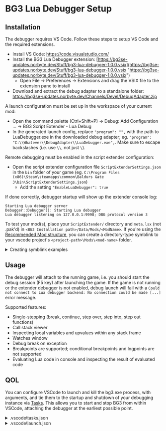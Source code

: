 # BG3 Lua Debugger Setup

## Installation

The debugger requires VS Code. Follow these steps to setup VS Code and the required extensions.

- Install VS Code: https://code.visualstudio.com/
- Install the BG3 Lua Debugger extension: [https://bg3se-updates.norbyte.dev/Stuff/bg3-lua-debugger-1.0.0.vsix](https://bg3se-updates.norbyte.dev/Stuff/bg3-lua-debugger-1.0.0.vsix "https://bg3se-updates.norbyte.dev/Stuff/bg3-lua-debugger-1.0.0.vsix")
	- Open File -> Preferences -> Extensions and drag the VSIX file to the extension pane to install
- Download and extract the debug adapter to a standalone folder: https://bg3se-updates.norbyte.dev/Channels/Devel/DebugAdapter.zip

A launch configuration must be set up in the workspace of your current mod:

 - Open the command palette (Ctrl+Shift+P) -> Debug: Add Configuration ... -> BG3 Script Extender - Lua Debug
 - In the generated launch config, replace `"program": "",` with the path to LuaDebugger.exe in the downloaded debug adapter; eg. `"program": "C:\\Whatever\\DebugAdapter\\LuaDebugger.exe",`. Make sure to escape backslashes (i.e. use `\\`, not just `\`).

Remote debugging must be enabled in the script extender configuration:

 - Open the script extender configuration file `ScriptExtenderSettings.json` in the `bin` folder of your game (eg. `C:\Program Files (x86)\Steam\steamapps\common\Baldurs Gate 3\bin\ScriptExtenderSettings.json`)
	 - Add the setting `"EnableLuaDebugger": true`

If done correctly, debugger startup will show up the extender console log:

```
Starting Lua debugger server
Debugger::Debugger(): Starting Lua debugger
Lua debugger listening on 127.0.0.1:9998; DBG protocol version 3
```

To test your mod(s), place your `ScriptExtender/` directory and `meta.lsx` (not .pak'd) in `<BG3 Installation path>/Data/Mods/<ModName>`. If you're using the [Recommended Mod structure](https://github.com/ShinyHobo/BG3-Modders-Multitool/wiki/Mod-Workspace-Structure), you can create a directory-type symblink to your vscode project's `<project-path>\Mods\<mod-name>` folder.

<details>
<summary>Creating symblink examples</summary>
	
Windows CMD (Not Powershell):
```shell
 mklink /D "<BG3 Install Path>\Data\Mods\<ModName>" "<VSCodes Project Path>\Mods\<ModName>"
```

Unix Shell:
```shell
ln -s <VSCodes Project Path>/Mods/<ModName>/ <BG3 Install Path>/Data/Mods/
```
 
</details>

## Usage

The debugger will attach to the running game, i.e. you should start the debug session (F5 key) after launching the game. If the game is not running or the extender debugger is not enabled, debug launch will fail with a `Could not connect to Lua debugger backend: No connection could be made [...]` error message.

Supported features:

 - Single-stepping (break, continue, step over, step into, step out functions)
 - Call stack viewer
 - Inspecting local variables and upvalues within any stack frame
 - Watches window
 - Debug break on exception
 - Breakpoints are supported; conditional breakpoints and logpoints are not supported
 - Evaluating Lua code in console and inspecting the result of evaluated code

## QOL
You can configure VSCode to launch and kill the bg3.exe process, with arguments, and tie them to the startup and shutdown of your debugging instance via [Tasks](https://code.visualstudio.com/Docs/editor/tasks). This allows you to start and stop BG3 from within VSCode, attaching the debugger at the earliest possible point.
<details>
<summary>.vscode\tasks.json</summary>
	
```json 
{
	// See https://go.microsoft.com/fwlink/?LinkId=733558
	// for the documentation about the tasks.json format
	"version": "2.0.0",
	"tasks": [
		{
			"label": "bg3Continue",
			"type": "shell",
			"windows": {
				"command": "Start-Process",
				"args": [
					"-FilePath",
					"<BG3 Install Path>\\bin\\bg3.exe",
					"-ArgumentList",
					"-continueGame --skip-launcher", // Starts the last game you had loaded automagically
					"-WorkingDirectory",
					"<BG3 Install Path>\\bin"
				],
				"options": {
					"shell": {
						"executable": "C:\\Windows\\System32\\WindowsPowerShell\\v1.0\\powershell.exe"
					}
				},
			}
		},
		{
			"label": "bg3Kill",
			"type": "shell",
			"windows": {
				"command": "taskkill",
				"args": [
					"/IM",
					"bg3.exe"
				],
				"options": {
					"shell": {
						"executable": "C:\\Windows\\System32\\WindowsPowerShell\\v1.0\\powershell.exe"
					}
				},
			}
		}
	]
}
```
</details>

<details>
<summary>.vscode\launch.json</summary>
<Section hyperlinks don't work inside a details block>
	
Follow process outlined in the [Installation Section](https://github.com/Norbyte/bg3se/blob/main/Docs/Debugger.md#installation) section first, then modify the configurations block to the include the following fields:
	
```json
	...
	"configurations": [
		{
			"preLaunchTask": "bg3Continue",
			"postDebugTask": "bg3Kill",
			"internalConsoleOptions": "openOnSessionStart",
                        ...
```

</details>
